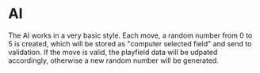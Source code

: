 # AI
The AI works in a very basic style. Each move, a random number from 0 to 5 is created, which will be stored as "computer selected field" and send to validation. If the move is valid, the playfield data will be udpated accordingly, otherwise a new random number will be generated.